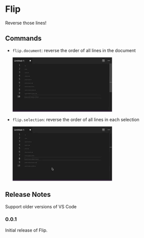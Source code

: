 # Flip

Reverse those lines!

## Commands

- `flip.document`: reverse the order of all lines in the document

  ![Flip Document](images/reverse-document.gif)

- `flip.selection`: reverse the order of all lines in each selection

  ![Flip Selected](images/reverse-selected.gif)

## Release Notes

Support older versions of VS Code

### 0.0.1

Initial release of Flip.
